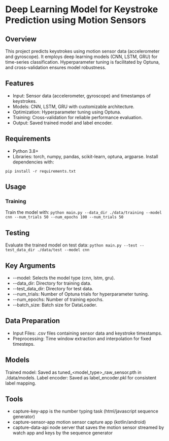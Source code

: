 # Deep Learning Model for Keystroke Prediction using Motion Sensors
## Overview
This project predicts keystrokes using motion sensor data (accelerometer and gyroscope). It employs deep learning models (CNN, LSTM, GRU) for time-series classification. Hyperparameter tuning is facilitated by Optuna, and cross-validation ensures model robustness.

## Features
- Input: Sensor data (accelerometer, gyroscope) and timestamps of keystrokes.
- Models: CNN, LSTM, GRU with customizable architecture.
- Optimization: Hyperparameter tuning using Optuna.
- Training: Cross-validation for reliable performance evaluation.
- Output: Saved trained model and label encoder.

## Requirements
- Python 3.8+
- Libraries: torch, numpy, pandas, scikit-learn, optuna, argparse.
Install dependencies with:
```
pip install -r requirements.txt
```

## Usage
### Training
Train the model with:
```python main.py --data_dir ./data/training --model cnn --num_trials 50 --num_epochs 100 --num_trials 50```

## Testing
Evaluate the trained model on test data:
```python main.py --test --test_data_dir ./data/test --model cnn```

## Key Arguments
- --model: Selects the model type (cnn, lstm, gru).
- --data_dir: Directory for training data.
- --test_data_dir: Directory for test data.
- --num_trials: Number of Optuna trials for hyperparameter tuning.
- --num_epochs: Number of training epochs.
- --batch_size: Batch size for DataLoader.
## Data Preparation
- Input Files: .csv files containing sensor data and keystroke timestamps.
- Preprocessing: Time window extraction and interpolation for fixed timesteps.

## Models
Trained model: Saved as tuned_<model_type>_raw_sensor.pth in ./data/models.
Label encoder: Saved as label_encoder.pkl for consistent label mapping.

## Tools
- capture-key-app is the number typing task (html/javascript sequence generator)
- capture-sensor-app motion sensor capture app (kotlin/android) 
- capture-data-api node server that saves the motion sensor streamed by watch app and keys by the sequence generator
